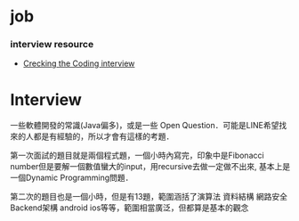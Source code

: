 # job


### interview resource
- [Crecking the Coding interview](http://www.eenadupratibha.net/Engineering-Colleges/Engineering-Jobs/Documents/crackingthecodinginterview.pdf)

# Interview

一些軟體開發的常識(Java偏多)，或是一些 Open Question．可能是LINE希望找來的人都是有經驗的，所以才會有這樣的考題．

第一次面試的題目就是兩個程式題，一個小時內寫完，印象中是Fibonacci number但是要解一個數值蠻大的input，用recursive去做一定做不出來,  基本上是一個Dynamic Programming問題．

第二次的題目也是一個小時，但是有13題，範圍涵括了演算法 資料結構 網路安全 Backend架構 android ios等等，範圍相當廣泛，但都算是基本的觀念 
